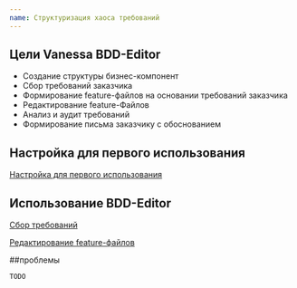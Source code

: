 ```yaml
---
name: Структуризация хаоса требований
---
```


## Цели Vanessa BDD-Editor

  * Создание структуры бизнес-компонент
  * Сбор требований заказчика
  * Формирование feature-файлов на основании требований заказчика
  * Редактирование feature-Файлов
  * Анализ и аудит требований
  * Формирование письма заказчику с обоснованием

## Настройка для первого использования

[Настройка для первого использования](https://github.com/silverbulleters/vanessa-services/blob/master/ru-RU/bdd-editor/Settings.md)

## Использование BDD-Editor

[Сбор требований](https://github.com/silverbulleters/vanessa-services/blob/master/ru-RU/bdd-editor/RequirementsGathering.md)

[Редактирование feature-файлов](https://github.com/silverbulleters/vanessa-services/blob/master/ru-RU/bdd-editor/EditorFeature.md)

##проблемы

```
TODO
```

